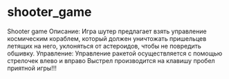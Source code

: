 # shooter_game
Shooter game
Описание:
Игра шутер предлагает взять управление космическим кораблем, который должен уничтожать пришельцев летящих на него, уклоняться от астероидов, чтобы не повредить обшивку.
Управление:
Управление ракетой осуществляется с помощью стрелочек влево и вправо
Выстрел производится на клавишу пробел
приятной игры!!!
